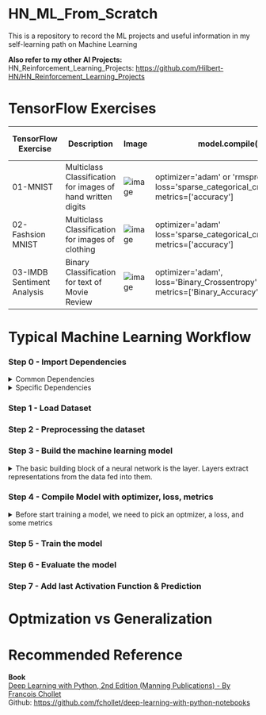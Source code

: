 # HN_ML_From_Scratch
This is a repository to record the ML projects and useful information in my self-learning path on Machine Learning

**Also refer to my other AI Projects:** \
HN_Reinforcement_Learning_Projects: https://github.com/Hilbert-HN/HN_Reinforcement_Learning_Projects

# TensorFlow Exercises
| TensorFlow Exercise | Description | Image | model.compile() | Last Activation Layer|
| ------------------- | ----------- | ----- | --------------- | -------------------- |
| 01-MNIST | Multiclass Classification for images of hand written digits  | ![image](https://user-images.githubusercontent.com/40123599/170816078-14dfc2e2-9f5d-455c-a310-0ba33d47b9dd.png) | optimizer='adam' or 'rmsprop' <br />loss='sparse_categorical_crossentropy'<br />metrics=['accuracy'] | softmax | 
| 02-Fashsion MNIST | Multiclass Classification for images of clothing |![image](https://user-images.githubusercontent.com/40123599/170819065-2cbcef21-973a-43dc-93cc-d7f04d4f0426.png)|optimizer='adam'<br />loss='sparse_categorical_crossentropy'<br />metrics=['accuracy'] | softmax |
| 03-IMDB Sentiment Analysis| Binary Classification for text of Movie Review |![image](https://user-images.githubusercontent.com/40123599/172426399-7f776100-8b02-49fc-aed0-9c3cd3039d96.png)| optimizer='adam',<br />loss='Binary_Crossentropy'<br />metrics=['Binary_Accuracy'] | sigmoid |


# Typical Machine Learning Workflow
### Step 0 - Import Dependencies
<details>
  <summary>Common Dependencies</summary>
  
  **Tensorflow**
  ```
  import tensorflow as tf
  print(tf.__version__)
  ```
  
  **Keras**
  ```
  from tensorflow import keras
  from tensorflow.keras import layers
  
  #Optional
  from tensorflow.keras import losses
  ```
  
  **Numpy**
  ```
  import numpy as np
  ```
  
  **Matplotlib**
  ```
  import numpy as np
  from matplotlib import pyplot as plt
  
  #same as
  #import matplotlib.pyplot as plt
  ```
  
  **Handing Directory**
  ```
  import os
  import shutil
  
  #Refer to 03_IMDB_Sentiment_Analysis.ipynb
  ```
 
</details>

<details>
  <summary>Specific Dependencies</summary>
  
  **Handling pattern and text**
  ```
  import re
  # https://docs.python.org/3/library/re.html
  import string
  # https://docs.python.org/3/library/string.html
  
  #Refer to 03_IMDB_Sentiment_Analysis.ipynb
  ```
  
</details>

### Step 1 - Load Dataset
### Step 2 - Preprocessing the dataset
### Step 3 - Build the machine learning model
<details>
  <summary>The basic building block of a neural network is the layer. Layers extract representations from the data fed into them.</summary>
  
  **Example**
  ```
  model = keras.Sequential([
                            layers.Flatten(input_shape = (28,28)),
                            layers.Dense (128, activation = 'relu'),
                            layers.Dense(10)
  ])
  ```
</details>

### Step 4 - Compile Model with optimizer, loss, metrics
<details>
  <summary>Before start training a model, we need to pick an optmizer, a loss, and some metrics</summary>
  
  **Example**
  ```
  model.compile(optimizer='adam',
                loss=tf.keras.losses.SparseCategoricalCrossentropy(from_logits=True),
                metrics=['accuracy'])
  ```
  
  <details>
    <summary>Optimizer</summary>
    This is how the model is updated based on the data it sees and its loss function.    
  </details>
  
  <details>
    <summary>Loss</summary>
    This measures how accurate the model is during training. You want to minimize this function to "steer" the model in the right direction. <br />
    Tensorflow.keras.loss Documenation:  https://www.tensorflow.org/api_docs/python/tf/keras/losses <br />

  </details>
  
  <details>
    <summary>Metrics</summary>
    Used to monitor the training and testing steps. The following example uses accuracy, the fraction of the images that are correctly classified.
  </details>

</details>

### Step 5 - Train the model
### Step 6 - Evaluate the model
### Step 7 - Add last Activation Function & Prediction


# Optmization vs Generalization


# Recommended Reference
**Book** \
[Deep Learning with Python, 2nd Edition (Manning Publications) - By François Chollet](https://www.manning.com/books/deep-learning-with-python-second-edition?a_aid=keras&a_bid=76564dff) \
Github: https://github.com/fchollet/deep-learning-with-python-notebooks
